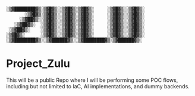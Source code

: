```
░▒▓████████▓▒░▒▓█▓▒░░▒▓█▓▒░▒▓█▓▒░     ░▒▓█▓▒░░▒▓█▓▒░ 
       ░▒▓█▓▒░▒▓█▓▒░░▒▓█▓▒░▒▓█▓▒░     ░▒▓█▓▒░░▒▓█▓▒░ 
     ░▒▓██▓▒░░▒▓█▓▒░░▒▓█▓▒░▒▓█▓▒░     ░▒▓█▓▒░░▒▓█▓▒░ 
   ░▒▓██▓▒░  ░▒▓█▓▒░░▒▓█▓▒░▒▓█▓▒░     ░▒▓█▓▒░░▒▓█▓▒░ 
 ░▒▓██▓▒░    ░▒▓█▓▒░░▒▓█▓▒░▒▓█▓▒░     ░▒▓█▓▒░░▒▓█▓▒░ 
░▒▓█▓▒░      ░▒▓█▓▒░░▒▓█▓▒░▒▓█▓▒░     ░▒▓█▓▒░░▒▓█▓▒░ 
░▒▓████████▓▒░░▒▓██████▓▒░░▒▓████████▓▒░▒▓██████▓▒░  
```

                                                                                    
# Project_Zulu
This will be a public Repo where I will be performing some POC flows, including but not limited to IaC, AI implementations, and dummy backends.
